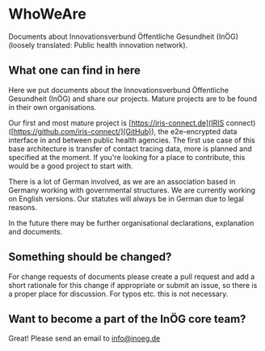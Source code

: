 # WhoWeAre
Documents about Innovationsverbund Öffentliche Gesundheit (InÖG) (loosely translated: Public health innovation network).

## What one can find in here

Here we put documents about the Innovationsverbund Öffentliche Gesundheit (InÖG) and share our projects. Mature projects are to be found in their own organisations.

Our first and most mature project is [https://iris-connect.de](IRIS connect) ([https://github.com/iris-connect/](GitHub)), the e2e-encrypted data interface in and between public health agencies.
The first use case of this base architecture is transfer of contact tracing data, more is planned and specified at the moment. If you're looking for a place to contribute, this would be a good project to start with.

There is a lot of German involved, as we are an association based in Germany working with governmental structures. We are currently working on English versions. Our statutes will always be in German due to legal reasons.

In the future there may be further organisational declarations, explanation and documents.

## Something should be changed?
For change requests of documents please create a pull request and add a short rationale for this change if appropriate or submit an issue, so there is a proper place for discussion. For typos etc. this is not necessary.

## Want to become a part of the InÖG core team?
Great! Please send an email to info@inoeg.de

